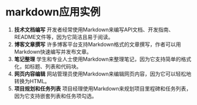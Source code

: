 # markdown应用实例
1. **技术文档编写**
    开发者经常使用Markdown来编写API文档、开发指南、README文件等，因为它简洁且易于阅读。
2. **博客文章撰写**
    许多博客平台支持Markdown格式的文章撰写，作者可以用Markdown快速编写并发布文章。
3. **笔记整理**
    学生和专业人士使用Markdown来整理笔记，因为它支持简单的格式化，如标题、列表和代码块。
4. **网页内容编辑**
   网站管理员使用Markdown来编辑网页内容，因为它可以轻松地转换为HTML。
5. **项目规划和任务列表**
   项目经理使用Markdown来规划项目里程碑和任务列表，因为它支持嵌套列表和任务项勾选。